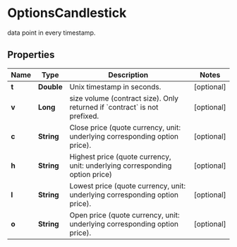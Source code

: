
# OptionsCandlestick

data point in every timestamp.

## Properties

Name | Type | Description | Notes
------------ | ------------- | ------------- | -------------
**t** | **Double** | Unix timestamp in seconds. |  [optional]
**v** | **Long** | size volume (contract size). Only returned if &#x60;contract&#x60; is not prefixed. |  [optional]
**c** | **String** | Close price (quote currency, unit: underlying corresponding option price). |  [optional]
**h** | **String** | Highest price (quote currency, unit: underlying corresponding option price) |  [optional]
**l** | **String** | Lowest price (quote currency, unit: underlying corresponding option price). |  [optional]
**o** | **String** | Open price (quote currency, unit: underlying corresponding option price). |  [optional]

